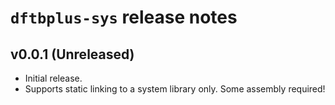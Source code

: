 # `dftbplus-sys` release notes
## v0.0.1 (Unreleased)
- Initial release.
- Supports static linking to a system library only. Some assembly required!
